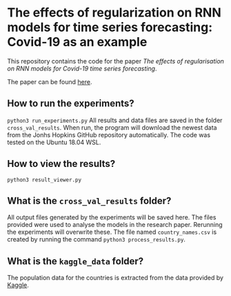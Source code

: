 # The effects of regularization on RNN models for time series forecasting:  Covid-19 as an example 
This repository contains the code for the paper *The effects of regularisation on RNN models for Covid-19 time series
forecasting*.

The paper can be found [here](https://ieeexplore.ieee.org/document/9719662).

## How to run the experiments?
`python3 run_experiments.py`
All results and data files are saved in the folder `cross_val_results`. When run, the program will download the newest
data from the Jonhs Hopkins GitHub repository automatically. The code was tested on the Ubuntu 18.04 WSL.

## How to view the results?
`python3 result_viewer.py` 

## What is the `cross_val_results` folder?
All output files generated by the experiments will be saved here. The files provided were used to analyse the models in
the research paper. Rerunning the experiments will overwrite these. The file named `country_names.csv` is created by running the
command `python3 process_results.py`.

## What is the `kaggle_data` folder?
The population data for the countries is extracted from the data provided by
[Kaggle](https://www.kaggle.com/c/covid19-global-forecasting-week-5/).

